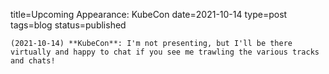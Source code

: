 
title=Upcoming Appearance: KubeCon
date=2021-10-14
type=post
tags=blog
status=published
~~~~~~
(2021-10-14) **KubeCon**: I'm not presenting, but I'll be there virtually and happy to chat if you see me trawling the various tracks and chats! 
            